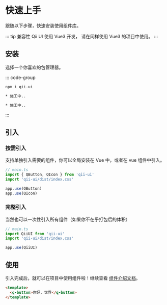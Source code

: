 # 快速上手
跟随以下步骤，快速安装使用组件库。

::: tip 兼容性
Qii UI 使用 Vue3 开发， 请在同样使用 Vue3 的项目中使用。
:::


## 安装
选择一个你喜欢的包管理器。

::: code-group
```sh [npm]
npm i qii-ui
```
```sh [yarn]
* 施工中..
```
```sh [pnpm]
* 施工中..
```
:::


## 引入

### 按需引入 <Badge type="tip" text="推荐" />
支持单独引入需要的组件，你可以全局安装在 Vue 中，或者在 vue 组件中引入。
```ts
// main.ts
import { QButton, QIcon } from 'qii-ui'
import 'qii-ui/dist/index.css'

app.use(QButton)
app.use(QIcon)
```

### 完整引入
当然也可以一次性引入所有组件（如果你不在乎打包后的体积）
```ts 
// main.ts
import QiiUI from 'qii-ui'
import 'qii-ui/dist/index.css'

app.use(QiiUI)
```


## 使用
引入完成后，就可以在项目中使用组件啦！继续查看 [组件介绍文档](/component/button)。
```html
<template>
  <q-button>你好，世界</q-button>
</template>
```